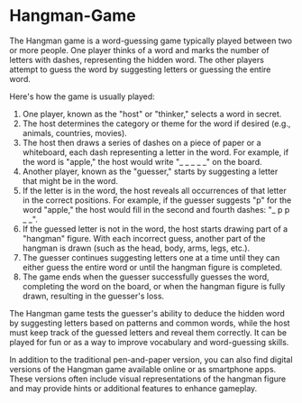 # Hangman-Game
The Hangman game is a word-guessing game typically played between two or more people. One player thinks of a word and marks the number of letters with dashes, representing the hidden word. The other players attempt to guess the word by suggesting letters or guessing the entire word.

Here's how the game is usually played:

1. One player, known as the "host" or "thinker," selects a word in secret.
2. The host determines the category or theme for the word if desired (e.g., animals, countries, movies).
3. The host then draws a series of dashes on a piece of paper or a whiteboard, each dash representing a letter in the word. For example, if the word is "apple," the host would write "_ _ _ _ _" on the board.
4. Another player, known as the "guesser," starts by suggesting a letter that might be in the word.
5. If the letter is in the word, the host reveals all occurrences of that letter in the correct positions. For example, if the guesser suggests "p" for the word "apple," the host would fill in the second and fourth dashes: "_ p p _ _".
6. If the guessed letter is not in the word, the host starts drawing part of a "hangman" figure. With each incorrect guess, another part of the hangman is drawn (such as the head, body, arms, legs, etc.).
7. The guesser continues suggesting letters one at a time until they can either guess the entire word or until the hangman figure is completed.
8. The game ends when the guesser successfully guesses the word, completing the word on the board, or when the hangman figure is fully drawn, resulting in the guesser's loss.

The Hangman game tests the guesser's ability to deduce the hidden word by suggesting letters based on patterns and common words, while the host must keep track of the guessed letters and reveal them correctly. It can be played for fun or as a way to improve vocabulary and word-guessing skills.

In addition to the traditional pen-and-paper version, you can also find digital versions of the Hangman game available online or as smartphone apps. These versions often include visual representations of the hangman figure and may provide hints or additional features to enhance gameplay.
